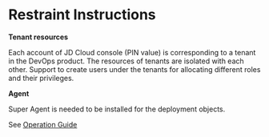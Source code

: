 # Restraint Instructions

**Tenant resources**

Each account of JD Cloud console (PIN value) is corresponding to a tenant in the DevOps product. The resources of tenants are isolated with each other. Support to create users under the tenants for allocating different roles and their privileges.

**Agent**

Super Agent is needed to be installed for the deployment objects.  

See [Operation Guide](https://github.com/jdcloudcom/cn/tree/edit/documentation/Management-and-Monitoring/DevOps/Operation-Guide)
